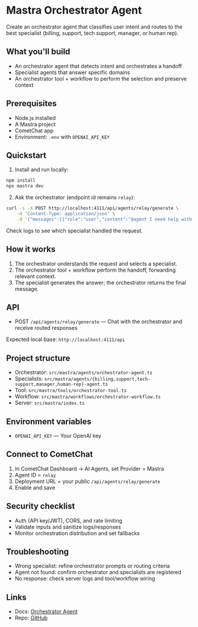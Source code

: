 # Mastra Orchestrator Agent

Create an orchestrator agent that classifies user intent and routes to the best specialist (billing, support, tech support, manager, or human rep).

## What you'll build

- An orchestrator agent that detects intent and orchestrates a handoff
- Specialist agents that answer specific domains
- An orchestrator tool + workflow to perform the selection and preserve context

## Prerequisites

- Node.js installed
- A Mastra project
- CometChat app
- Environment: `.env` with `OPENAI_API_KEY`

## Quickstart

1. Install and run locally:

```bash
npm install
npx mastra dev
```

2) Ask the orchestrator (endpoint id remains `relay`):

```bash
curl -s -X POST http://localhost:4111/api/agents/relay/generate \
	-H 'Content-Type: application/json' \
	-d '{"messages":[{"role":"user","content":"@agent I need help with my invoice charges"}]}'
```

Check logs to see which specialist handled the request.

## How it works

1) The orchestrator understands the request and selects a specialist.
2) The orchestrator tool + workflow perform the handoff, forwarding relevant context.
3) The specialist generates the answer; the orchestrator returns the final message.

## API

- POST `/api/agents/relay/generate` — Chat with the orchestrator and receive routed responses

Expected local base: `http://localhost:4111/api`

## Project structure

- Orchestrator: `src/mastra/agents/orchestrator-agent.ts`
- Specialists: `src/mastra/agents/{billing,support,tech-support,manager,human-rep}-agent.ts`
- Tool: `src/mastra/tools/orchestrator-tool.ts`
- Workflow: `src/mastra/workflows/orchestrator-workflow.ts`
- Server: `src/mastra/index.ts`

## Environment variables

- `OPENAI_API_KEY` — Your OpenAI key

## Connect to CometChat

1) In CometChat Dashboard → AI Agents, set Provider = Mastra
2) Agent ID = `relay`
3) Deployment URL = your public `/api/agents/relay/generate`
4) Enable and save

## Security checklist

- Auth (API key/JWT), CORS, and rate limiting
- Validate inputs and sanitize logs/responses
- Monitor orchestration distribution and set fallbacks

## Troubleshooting

- Wrong specialist: refine orchestrator prompts or routing criteria
- Agent not found: confirm orchestrator and specialists are registered
- No response: check server logs and tool/workflow wiring

## Links

- Docs: [Orchestrator Agent](https://www.cometchat.com/docs/ai-agents/mastra-coordinator-agent)
- Repo: [GitHub](https://github.com/cometchat/ai-agent-mastra-examples/tree/main/mastra-orchestrator-agent)
